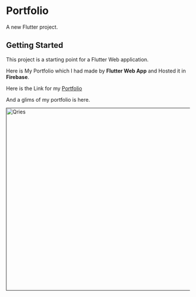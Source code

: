 # Portfolio

A new Flutter project.

## Getting Started

This project is a starting point for a Flutter Web application.


Here is My Portfolio which I had made by **Flutter Web App** and Hosted it in **Firebase**.

Here is the Link for my <a href="https://arijit-mukherjee.web.app/#/">Portfolio</a>

And a glims of my portfolio is here.

<a href="">
         <img alt="Qries" src=""
         width=900" height="500">